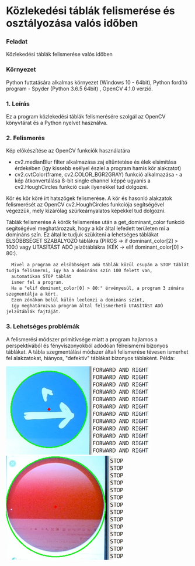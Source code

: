 # Közlekedési táblák felismerése és osztályozása valós időben

### Feladat ###
Közlekedési táblák felismerése valós idöben

### Környezet ###
Python futtatására alkalmas környezet (Windows 10 - 64bit), Python fordító program - Spyder (Python 3.6.5 64bit) , OpenCV 4.1.0 verzió.

### 1. Leírás ###
Ez a program közlekedési táblák felismerésére szolgál az OpenCV könyvtárat és a Python nyelvet használva.

### 2. Felismerés ###
  
  Kép előkészítése az OpenCV funkciók használatára
  - cv2.medianBlur filter alkalmazása zaj eltüntetése és élek elsimítása érdekében (így kissebb esélyel észlel a program hamis kör alakzatot)
  - cv2.cvtColor(frame, cv2.COLOR_BGR2GRAY) funkció alkalmazása - a kép átkonvertálása 8-bit single channel képpé ugyanis a cv2.HoughCircles
    funkció csak ilyenekkel tud dolgozni.

  Kör és kör köré írt hatszögek felismerése.
      A kör és hasonló alakzatok felismerését az OpenCV cv2.HoughCircles funkciója segítségével végezzük, mely kizárólag szürkeárnyalatos 
      képekkel tud dolgozni.
      
   Táblák felismerése
      A körök felismerése után a get_dominant_color funkció segítségével meghatározzuk, hogy a kör által lefedett területen mi a
      domináns szín.
      Ez által le tudjuk szükiteni a lehetséges táblákat ELSÖBBSÉGET SZABÁLYOZÓ táblákra (PIROS -> if dominant_color[2] > 100:) vagy
      UTASÍTÁST ADÓ jelzötáblákra (KÉK -> elif dominant_color[0] > 80:). 
      
      Mivel a program az elsöbbséget adó táblák közül csupán a STOP táblát tudja felismerni, így ha a domináns szín 100 felett van,
      automatikan STOP táblát
      ismer fel a program.
      Ha a "elif dominant_color[0] > 80:" érvényesül, a program 3 zónára szegmentálja a kört. 
      Ezen zónákon belül külön leelemzi a domináns színt,
      így meghatározvaa program által felismerhetö UTASÍTÁST ADÓ jelzötáblák fajtáját.
      
### 3. Lehetséges problémák ###

A felismerési módszer primitívsége miatt a program hajlamos a perspektívából és fényviszonyokból adódóan félreismerni bizonyos táblákat.
A tábla szegmentálási módszer általi felismerése tévesen ismerhet fel alakzatokat, hiányos, "defektív" táblákat bizonyos táblaként.
Példa: 




![Screenshot](images/forwardandright_false.jpg)
![Screenshot](images/stopsign_false.jpg)


